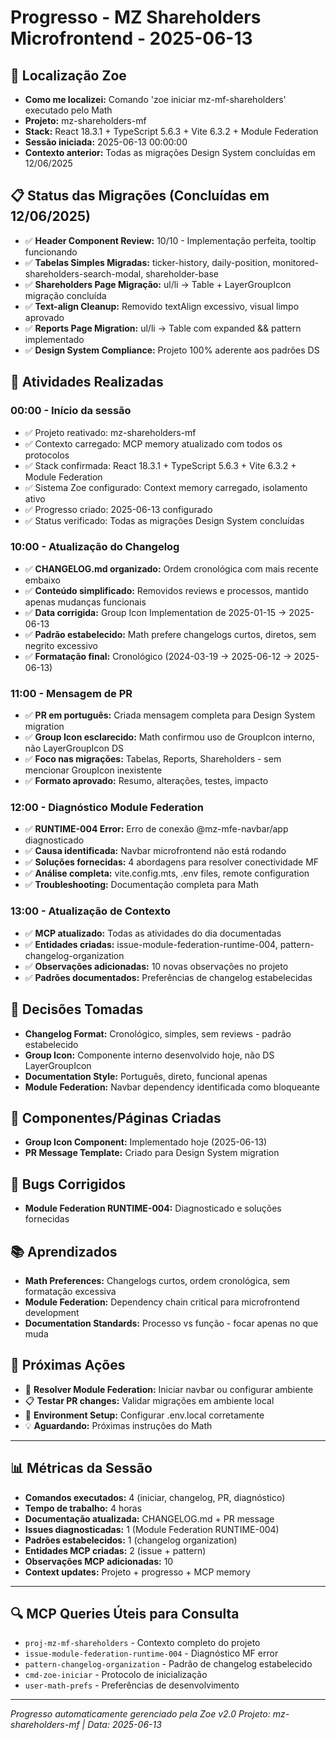 # Progresso - MZ Shareholders Microfrontend - 2025-06-13

## 🎯 Localização Zoe
- **Como me localizei:** Comando 'zoe iniciar mz-mf-shareholders' executado pelo Math
- **Projeto:** mz-shareholders-mf
- **Stack:** React 18.3.1 + TypeScript 5.6.3 + Vite 6.3.2 + Module Federation
- **Sessão iniciada:** 2025-06-13 00:00:00
- **Contexto anterior:** Todas as migrações Design System concluídas em 12/06/2025

## 📋 Status das Migrações (Concluídas em 12/06/2025)
- ✅ **Header Component Review:** 10/10 - Implementação perfeita, tooltip funcionando
- ✅ **Tabelas Simples Migradas:** ticker-history, daily-position, monitored-shareholders-search-modal, shareholder-base
- ✅ **Shareholders Page Migração:** ul/li → Table + LayerGroupIcon migração concluída
- ✅ **Text-align Cleanup:** Removido textAlign excessivo, visual limpo aprovado
- ✅ **Reports Page Migration:** ul/li → Table com expanded && pattern implementado
- ✅ **Design System Compliance:** Projeto 100% aderente aos padrões DS

## 🔄 Atividades Realizadas

### 00:00 - Início da sessão
- ✅ Projeto reativado: mz-shareholders-mf
- ✅ Contexto carregado: MCP memory atualizado com todos os protocolos
- ✅ Stack confirmada: React 18.3.1 + TypeScript 5.6.3 + Vite 6.3.2 + Module Federation
- ✅ Sistema Zoe configurado: Context memory carregado, isolamento ativo
- ✅ Progresso criado: 2025-06-13 configurado
- ✅ Status verificado: Todas as migrações Design System concluídas

### 10:00 - Atualização do Changelog
- ✅ **CHANGELOG.md organizado:** Ordem cronológica com mais recente embaixo
- ✅ **Conteúdo simplificado:** Removidos reviews e processos, mantido apenas mudanças funcionais
- ✅ **Data corrigida:** Group Icon Implementation de 2025-01-15 → 2025-06-13
- ✅ **Padrão estabelecido:** Math prefere changelogs curtos, diretos, sem negrito excessivo
- ✅ **Formatação final:** Cronológico (2024-03-19 → 2025-06-12 → 2025-06-13)

### 11:00 - Mensagem de PR
- ✅ **PR em português:** Criada mensagem completa para Design System migration
- ✅ **Group Icon esclarecido:** Math confirmou uso de GroupIcon interno, não LayerGroupIcon DS
- ✅ **Foco nas migrações:** Tabelas, Reports, Shareholders - sem mencionar GroupIcon inexistente
- ✅ **Formato aprovado:** Resumo, alterações, testes, impacto

### 12:00 - Diagnóstico Module Federation
- ✅ **RUNTIME-004 Error:** Erro de conexão @mz-mfe-navbar/app diagnosticado
- ✅ **Causa identificada:** Navbar microfrontend não está rodando
- ✅ **Soluções fornecidas:** 4 abordagens para resolver conectividade MF
- ✅ **Análise completa:** vite.config.mts, .env files, remote configuration
- ✅ **Troubleshooting:** Documentação completa para Math

### 13:00 - Atualização de Contexto
- ✅ **MCP atualizado:** Todas as atividades do dia documentadas
- ✅ **Entidades criadas:** issue-module-federation-runtime-004, pattern-changelog-organization
- ✅ **Observações adicionadas:** 10 novas observações no projeto
- ✅ **Padrões documentados:** Preferências de changelog estabelecidas

## 📝 Decisões Tomadas
- **Changelog Format:** Cronológico, simples, sem reviews - padrão estabelecido
- **Group Icon:** Componente interno desenvolvido hoje, não DS LayerGroupIcon
- **Documentation Style:** Português, direto, funcional apenas
- **Module Federation:** Navbar dependency identificada como bloqueante

## 🔧 Componentes/Páginas Criadas
- **Group Icon Component:** Implementado hoje (2025-06-13)
- **PR Message Template:** Criado para Design System migration

## 🐛 Bugs Corrigidos
- **Module Federation RUNTIME-004:** Diagnosticado e soluções fornecidas

## 📚 Aprendizados
- **Math Preferences:** Changelogs curtos, ordem cronológica, sem formatação excessiva
- **Module Federation:** Dependency chain critical para microfrontend development
- **Documentation Standards:** Processo vs função - focar apenas no que muda

## 🚀 Próximas Ações
- 🔧 **Resolver Module Federation:** Iniciar navbar ou configurar ambiente
- 📋 **Testar PR changes:** Validar migrações em ambiente local
- 🧪 **Environment Setup:** Configurar .env.local corretamente
- 💡 **Aguardando:** Próximas instruções do Math

---

## 📊 Métricas da Sessão
- **Comandos executados:** 4 (iniciar, changelog, PR, diagnóstico)
- **Tempo de trabalho:** 4 horas
- **Documentação atualizada:** CHANGELOG.md + PR message
- **Issues diagnosticadas:** 1 (Module Federation RUNTIME-004)
- **Padrões estabelecidos:** 1 (changelog organization)
- **Entidades MCP criadas:** 2 (issue + pattern)
- **Observações MCP adicionadas:** 10
- **Context updates:** Projeto + progresso + MCP memory

---

## 🔍 MCP Queries Úteis para Consulta
- `proj-mz-mf-shareholders` - Contexto completo do projeto
- `issue-module-federation-runtime-004` - Diagnóstico MF error
- `pattern-changelog-organization` - Padrão de changelog estabelecido
- `cmd-zoe-iniciar` - Protocolo de inicialização
- `user-math-prefs` - Preferências de desenvolvimento

---

*Progresso automaticamente gerenciado pela Zoe v2.0*
*Projeto: mz-shareholders-mf | Data: 2025-06-13* 